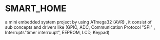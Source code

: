 # SMART_HOME
a mini embedded system project by using ATmega32 (AVR) , it consist of sub concepts and drivers like (GPIO, ADC, Communication Protocol "SPI" , Interrupts"timer interruupt", EEPROM, LCD, Keypad)
